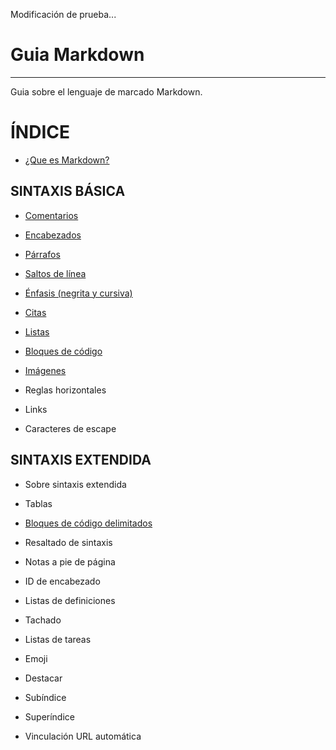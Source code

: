 Modificación de prueba...
# **Guia Markdown**
---
Guia sobre el lenguaje de marcado Markdown.




# **ÍNDICE**


* [¿Que es Markdown?](https://github.com/JoseFerDel/Guia_markdown/blob/Zet_main/intromd.md)


## **SINTAXIS BÁSICA**

* [Comentarios](https://github.com/JoseFerDel/Guia_markdown/blob/Zet_main/comentarios.md)

* [Encabezados](https://github.com/JoseFerDel/Guia_markdown/blob/Zet_main/encabezados.md)

* [Párrafos](https://github.com/JoseFerDel/Guia_markdown/blob/Zet_main/parrafos.md)

* [Saltos de línea](https://github.com/JoseFerDel/Guia_markdown/blob/Zet_main/saltoslinea.md)

* [Énfasis (negrita y cursiva)](https://github.com/JoseFerDel/Guia_markdown/blob/Zet_main/enfasis.md)

* [Citas](https://github.com/JoseFerDel/Guia_markdown/blob/Zet_main/citas.md)

* [Listas](https://github.com/JoseFerDel/Guia_markdown/blob/Zet_main/listas.md)

* [Bloques de código](https://github.com/JoseFerDel/Guia_markdown/blob/Zet_main/codeblocks.md)

* [Imágenes](https://github.com/JoseFerDel/Guia_markdown/blob/Zet_main/imagenes.md)

* Reglas horizontales

* Links

* Caracteres de escape


## **SINTAXIS EXTENDIDA**

* Sobre sintaxis extendida

* Tablas

* [Bloques de código delimitados](https://github.com/JoseFerDel/Guia_markdown/blob/Zet_main/codeblocks_delimitados.md)

* Resaltado de sintaxis

* Notas a pie de página

* ID de encabezado

* Listas de definiciones

* Tachado

* Listas de tareas

* Emoji

* Destacar

* Subíndice

* Superíndice

* Vinculación URL automática


